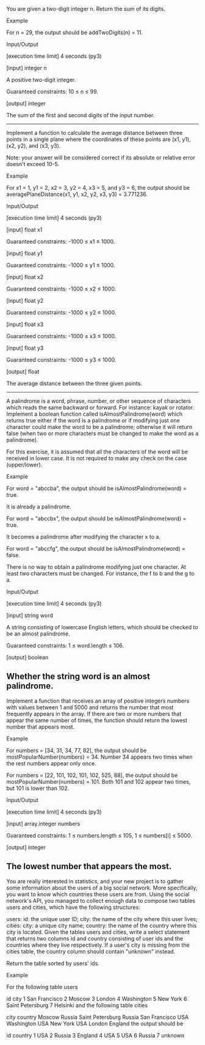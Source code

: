 You are given a two-digit integer n. Return the sum of its digits.

Example

For n = 29, the output should be
addTwoDigits(n) = 11.

Input/Output

[execution time limit] 4 seconds (py3)

[input] integer n

A positive two-digit integer.

Guaranteed constraints:
10 ≤ n ≤ 99.

[output] integer

The sum of the first and second digits of the input number.

-----------------------------------------------------------------

Implement a function to calculate the average distance between three points in a single plane where the coordinates of these points are (x1, y1), (x2, y2), and (x3, y3).

Note: your answer will be considered correct if its absolute or relative error doesn't exceed 10-5.

Example

For x1 = 1, y1 = 2, x2 = 3, y2 = 4, x3 = 5, and y3 = 6, the output should be averagePlaneDistance(x1, y1, x2, y2, x3, y3) = 3.771236.

Input/Output

[execution time limit] 4 seconds (py3)

[input] float x1

Guaranteed constraints:
-1000 ≤ x1 ≤ 1000.

[input] float y1

Guaranteed constraints:
-1000 ≤ y1 ≤ 1000.

[input] float x2

Guaranteed constraints:
-1000 ≤ x2 ≤ 1000.

[input] float y2

Guaranteed constraints:
-1000 ≤ y2 ≤ 1000.

[input] float x3

Guaranteed constraints:
-1000 ≤ x3 ≤ 1000.

[input] float y3

Guaranteed constraints:
-1000 ≤ y3 ≤ 1000.

[output] float

The average distance between the three given points.

------------------------------
A palindrome is a word, phrase, number, or other sequence of characters which reads the same backward or forward. For instance: kayak or rotator. Implement a boolean function called isAlmostPalindrome(word) which returns true either if the word is a palindrome or if modifying just one character could make the word to be a palindrome; otherwise it will return false (when two or more characters must be changed to make the word as a palindrome).

For this exercise, it is assumed that all the characters of the word will be received in lower case. It is not required to make any check on the case (upper/lower).

Example

For word = "abccba", the output should be isAlmostPalindrome(word) = true.

It is already a palindrome.

For word = "abccbx", the output should be isAlmostPalindrome(word) = true.

It becomes a palindrome after modifying the character x to a.

For word = "abccfg", the output should be isAlmostPalindrome(word) = false.

There is no way to obtain a palindrome modifying just one character. At least two characters must be changed. For instance, the f to b and the g to a.

Input/Output

[execution time limit] 4 seconds (py3)

[input] string word

A string consisting of lowercase English letters, which should be checked to be an almost palindrome.

Guaranteed constraints:
1 ≤ word.length ≤ 106.

[output] boolean

Whether the string word is an almost palindrome.
----------------------------------
Implement a function that receives an array of positive integers numbers with values between 1 and 5000 and returns the number that most frequently appears in the array. If there are two or more numbers that appear the same number of times, the function should return the lowest number that appears most.

Example

For numbers = [34, 31, 34, 77, 82], the output should be mostPopularNumber(numbers) = 34.
Number 34 appears two times when the rest numbers appear only once.

For numbers = [22, 101, 102, 101, 102, 525, 88], the output should be mostPopularNumber(numbers) = 101.
Both 101 and 102 appear two times, but 101 is lower than 102.

Input/Output

[execution time limit] 4 seconds (py3)

[input] array.integer numbers

Guaranteed constraints:
1 ≤ numbers.length ≤ 105,
1 ≤ numbers[i] ≤ 5000.

[output] integer

The lowest number that appears the most.
-------------------------------------
You are really interested in statistics, and your new project is to gather some information about the users of a big social network. More specifically, you want to know which countries these users are from. Using the social network's API, you managed to collect enough data to compose two tables users and cities, which have the following structures:

users:
id: the unique user ID;
city: the name of the city where this user lives;
cities:
city: a unique city name;
country: the name of the country where this city is located.
Given the tables users and cities, write a select statement that returns two columns id and country consisting of user ids and the countries where they live respectively. If a user's city is missing from the cities table, the country column should contain "unknown" instead.

Return the table sorted by users' ids.

Example

For the following table users

id	city
1	San Francisco
2	Moscow
3	London
4	Washington
5	New York
6	Saint Petersburg
7	Helsinki
and the following table cities

city	country
Moscow	Russia
Saint Petersburg	Russia
San Francisco	USA
Washington	USA
New York	USA
London	England
the output should be

id	country
1	USA
2	Russia
3	England
4	USA
5	USA
6	Russia
7	unknown